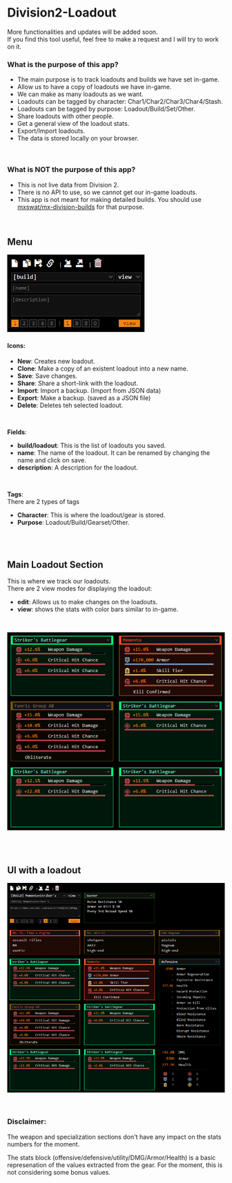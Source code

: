

<!--
### Hi there 👋
**Division2-Loadout/Division2-Loadout** is a ✨ _special_ ✨ repository because its `README.md` (this file) appears on your GitHub profile.

Here are some ideas to get you started:

- 🔭 I’m currently working on ...
- 🌱 I’m currently learning ...
- 👯 I’m looking to collaborate on ...
- 🤔 I’m looking for help with ...
- 💬 Ask me about ...
- 📫 How to reach me: ...
- 😄 Pronouns: ...
- ⚡ Fun fact: ...
-->

# Division2-Loadout

More functionalities and updates will be added soon.<br>
If you find this tool useful, feel free to make a request and I will try to work on it.<br>

### What is the purpose of this app?
- The main purpose is to track loadouts and builds we have set in-game.
- Allow us to have a copy of loadouts we have in-game.
- We can make as many loadouts as we want.
- Loadouts can be tagged by character: Char1/Char2/Char3/Char4/Stash.
- Loadouts can be tagged by purpose: Loadout/Build/Set/Other.
- Share loadouts with other people.
- Get a general view of the loadout stats.
- Export/Import loadouts.
- The data is stored locally on your browser.

<br>

### What is NOT the purpose of this app?
- This is not live data from Division 2. 
- There is no API to use, so we cannot get our in-game loadouts.
- This app is not meant for making detailed builds. You should use [mxswat/mx-division-builds](https://mxswat.github.io/mx-division-builds) for that purpose.

<br>

## Menu
![Screenshot](screenshots/menu.png)

#### **Icons**:<br>
- **New**: Creates new loadout.
- **Clone**: Make a copy of an existent loadout into a new name.
- **Save**: Save changes.
- **Share**: Share a short-link with the loadout.
- **Import**: Import a backup. (Import from JSON data)
- **Export**: Make a backup. (saved as a JSON file)
- **Delete**: Deletes teh selected loadout.

<br>

**Fields**:<br>
- **build/loadout**: This is the list of loadouts you saved.<br>
- **name**: The name of the loadout. It can be renamed by changing the name and click on save.<br>
- **description**: A description for the loadout.<br>

<br>

**Tags**:<br>
There are 2 types of tags
- **Character**: This is where the loadout/gear is stored.
- **Purpose**: Loadout/Build/Gearset/Other.


<br><br>

## Main Loadout Section

This is where we track our loadouts. <br>
There are 2 view modes for displaying the loadout:<br>
- **edit**: Allows us to make changes on the loadouts.
- **view**: shows the stats with color bars similar to in-game.

<br>

![Screenshot](screenshots/main_loadout.png)

<br><br>

## UI with a loadout

![Screenshot](screenshots/ui.png)

<br>

### **Disclaimer**: 
The weapon and specialization sections don't have any impact on the stats numbers for the moment. <br>

The stats block (offensive/defensive/utility/DMG/Armor/Health) is a basic represenation of the values extracted from the gear. 
For the moment, this is not considering some bonus values.

<br>

